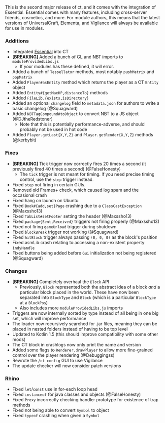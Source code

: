 This is the second major release of ct, and it comes with the integration of Essential. Essential comes
with many features, including cross-server friends, cosmetics, and more. For module authors, this means
that the latest versions of UniversalCraft, Elementa, and Vigilance will always be available for use in
modules.

### Additions

- Integrated [Essential](https://essential.gg/) into CT
- **[BREAKING]** Added a bunch of GL and NBT imports to `moduleProvidedLibs.js`
  - If your modules has these defined, it will error. 
- Added a bunch of `Tessellator` methods, most notably `pushMatrix` and `popMatrix`
- Added `Player#asEntity` method which returns the player as a CT `Entity` object
- Added `Entity#{getMaxHP,distanceTo}` methods
- Added `FileLib.{exists,isDirectory}`
- Added an optional `changelog` field to `metadata.json` for authors to write a basic changelog (@Squagward)
- Added `NBTTagCompound#toObject` to convert NBT to a JS object (@DJtheRedstoner)
  - Note that this is potentially performance-adverse, and should probably not be used in hot code
- Added `Player.getLast{X,Y,Z}` and `Player.getRender{X,Y,Z}` methods (@kerbybit)

### Fixes

- **[BREAKING]** Tick trigger now correctly fires 20 times a second (it previously fired 40 times a second) (@FalseHonesty)
  - The `tick` trigger is not meant for timing. If you need precise timing control, use the `step` trigger instead.
- Fixed `step` not firing in certain GUIs.
- Removed old Frames+ check, which caused log spam and the occasional crash
- Fixed hang on launch on Ubuntu
- Fixed `Book#{add,set}Page` crashing due to a `ClassCastException` (@Maxssho13)
- Fixed `TabList#setFooter` setting the header (@Maxssho13)
- Fixed `package{Sent,Received}` triggers not firing properly (@Maxssho13)
- Fixed not firing `gameUnload` trigger during shutdown
- Fixed `blockBreak` trigger not working (@Squagward)
- Fixed `hitBlock` trigger always passing `(0, 0, 0)` as the block's position
- Fixed asmLib crash relating to accessing a non-existent property `indyHandle`
- Fixed buttons being added before `Gui` initialization not being registered (@Squagward)

### Changes

- **[BREAKING]** Completely overhaul the `Block` API
  - Previously, `Block` represented both the abstract idea of a block _and_ a particular block placed in the world. These have now been separated into `BlockType` and `Block` (which is a particular `BlockType` at a `BlockPos`)
  - Also includes more `moduleProvidedLibs.js` imports
- Triggers are now internally sorted by type instead of all being in one big set, which will improve performance
- The loader now recursively searched for .jar files, meaning they can be placed in nested folders instead of having to be top level
- Updated to Kotlin 1.5 (this should improve compatibility with some other mods)
- The CT block in crashlogs now only print the name and version
- Added some flags to `Renderer.drawPlayer` to allow more fine-grained control over the player rendering (@Debuggingss)
- Rewrote the `/ct config` GUI to use Vigilance
- The update checker will now consider patch versions

### Rhino

- Fixed `let`/`const` use in for-each loop head
- Fixed `instanceof` for java classes and objects (@FalseHonesty)
- Fixed `Proxy` incorrectly checking handler prototype for existence of trap methods
- Fixed not being able to convert `Symbol` to object
- Fixed `typeof` crashing when given a `Symbol`
